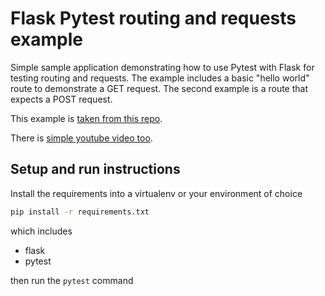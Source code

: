 # Flask Pytest routing and requests example

Simple sample application demonstrating how to use Pytest with Flask for testing routing and requests. The example includes a basic "hello world" route to demonstrate a GET request. The second example is a route that expects a POST request.

This example is [taken from this repo](https://github.com/aaronjolson/flask-pytest-example).

There is [simple youtube video too](https://www.youtube.com/watch?v=sL_PWBOABWo&list=PLRiZb4DNOVQeSqmV21DErxbP8HqgGari2&index=16&t=0s).

## Setup and run instructions

Install the requirements into a virtualenv or your environment of choice

```bash
pip install -r requirements.txt
```

which includes

- flask
- pytest

then run the `pytest` command
